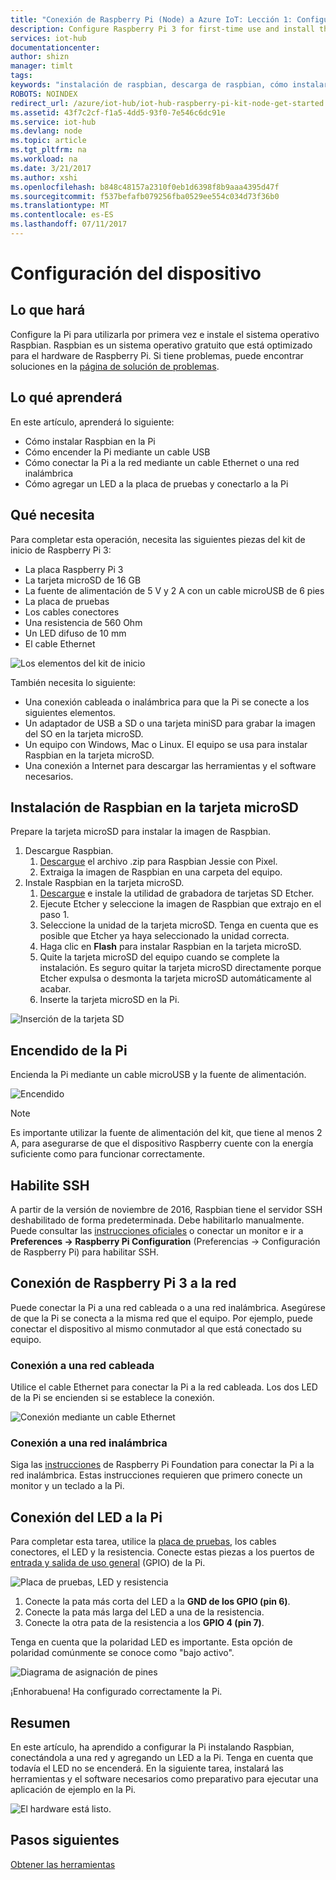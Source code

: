 ```yaml
---
title: "Conexión de Raspberry Pi (Node) a Azure IoT: Lección 1: Configuración del dispositivo | Microsoft Docs"
description: Configure Raspberry Pi 3 for first-time use and install the Raspbian OS, a free operating system that is optimized for the Raspberry Pi hardware.
services: iot-hub
documentationcenter: 
author: shizn
manager: timlt
tags: 
keywords: "instalación de raspbian, descarga de raspbian, cómo instalar raspbian, configuración de raspbian, instalar raspbian para raspberry pi, instalar so para raspberry pi, instalar tarjeta sd para raspberry pi, conexión de raspberry pi, conectar a raspberry pi, conectividad de raspberry pi"
ROBOTS: NOINDEX
redirect_url: /azure/iot-hub/iot-hub-raspberry-pi-kit-node-get-started
ms.assetid: 43f7c2cf-f1a5-4dd5-93f0-7e546c6dc91e
ms.service: iot-hub
ms.devlang: node
ms.topic: article
ms.tgt_pltfrm: na
ms.workload: na
ms.date: 3/21/2017
ms.author: xshi
ms.openlocfilehash: b848c48157a2310f0eb1d6398f8b9aaa4395d47f
ms.sourcegitcommit: f537befafb079256fba0529ee554c034d73f36b0
ms.translationtype: MT
ms.contentlocale: es-ES
ms.lasthandoff: 07/11/2017
---
```

# <a name="configure-your-device"></a>Configuración del dispositivo
## <a name="what-you-will-do"></a>Lo que hará
Configure la Pi para utilizarla por primera vez e instale el sistema operativo Raspbian. Raspbian es un sistema operativo gratuito que está optimizado para el hardware de Raspberry Pi. Si tiene problemas, puede encontrar soluciones en la [página de solución de problemas](iot-hub-raspberry-pi-kit-node-troubleshooting.md).

## <a name="what-you-will-learn"></a>Lo qué aprenderá
En este artículo, aprenderá lo siguiente:

* Cómo instalar Raspbian en la Pi
* Cómo encender la Pi mediante un cable USB
* Cómo conectar la Pi a la red mediante un cable Ethernet o una red inalámbrica
* Cómo agregar un LED a la placa de pruebas y conectarlo a la Pi

## <a name="what-you-will-need"></a>Qué necesita
Para completar esta operación, necesita las siguientes piezas del kit de inicio de Raspberry Pi 3:

* La placa Raspberry Pi 3
* La tarjeta microSD de 16 GB
* La fuente de alimentación de 5 V y 2 A con un cable microUSB de 6 pies
* La placa de pruebas
* Los cables conectores
* Una resistencia de 560 Ohm
* Un LED difuso de 10 mm
* El cable Ethernet

![Los elementos del kit de inicio](media/iot-hub-raspberry-pi-lessons/lesson1/starter_kit.jpg)

También necesita lo siguiente:

* Una conexión cableada o inalámbrica para que la Pi se conecte a los siguientes elementos.
* Un adaptador de USB a SD o una tarjeta miniSD para grabar la imagen del SO en la tarjeta microSD.
* Un equipo con Windows, Mac o Linux. El equipo se usa para instalar Raspbian en la tarjeta microSD.
* Una conexión a Internet para descargar las herramientas y el software necesarios.

## <a name="install-raspbian-on-the-microsd-card"></a>Instalación de Raspbian en la tarjeta microSD
Prepare la tarjeta microSD para instalar la imagen de Raspbian.

1. Descargue Raspbian.
   1. [Descargue](https://www.raspberrypi.org/downloads/raspbian/) el archivo .zip para Raspbian Jessie con Pixel.
   2. Extraiga la imagen de Raspbian en una carpeta del equipo.
2. Instale Raspbian en la tarjeta microSD.
   1. [Descargue](https://www.etcher.io) e instale la utilidad de grabadora de tarjetas SD Etcher.
   2. Ejecute Etcher y seleccione la imagen de Raspbian que extrajo en el paso 1.
   3. Seleccione la unidad de la tarjeta microSD.
      Tenga en cuenta que es posible que Etcher ya haya seleccionado la unidad correcta.
   4. Haga clic en **Flash** para instalar Raspbian en la tarjeta microSD.
   5. Quite la tarjeta microSD del equipo cuando se complete la instalación.
      Es seguro quitar la tarjeta microSD directamente porque Etcher expulsa o desmonta la tarjeta microSD automáticamente al acabar.
   6. Inserte la tarjeta microSD en la Pi.

![Inserción de la tarjeta SD](media/iot-hub-raspberry-pi-lessons/lesson1/insert_sdcard.jpg)

## <a name="turn-on-pi"></a>Encendido de la Pi
Encienda la Pi mediante un cable microUSB y la fuente de alimentación.

![Encendido](media/iot-hub-raspberry-pi-lessons/lesson1/micro_usb_power_on.jpg)

> [!NOTE]
> Es importante utilizar la fuente de alimentación del kit, que tiene al menos 2 A, para asegurarse de que el dispositivo Raspberry cuente con la energía suficiente como para funcionar correctamente.

## <a name="enable-ssh"></a>Habilite SSH
A partir de la versión de noviembre de 2016, Raspbian tiene el servidor SSH deshabilitado de forma predeterminada. Debe habilitarlo manualmente. Puede consultar las [instrucciones oficiales](https://www.raspberrypi.org/documentation/remote-access/ssh/) o conectar un monitor e ir a **Preferences -> Raspberry Pi Configuration** (Preferencias -> Configuración de Raspberry Pi) para habilitar SSH.

## <a name="connect-raspberry-pi-3-to-the-network"></a>Conexión de Raspberry Pi 3 a la red
Puede conectar la Pi a una red cableada o a una red inalámbrica. Asegúrese de que la Pi se conecta a la misma red que el equipo. Por ejemplo, puede conectar el dispositivo al mismo conmutador al que está conectado su equipo.

### <a name="connect-to-a-wired-network"></a>Conexión a una red cableada
Utilice el cable Ethernet para conectar la Pi a la red cableada. Los dos LED de la Pi se encienden si se establece la conexión.

![Conexión mediante un cable Ethernet](media/iot-hub-raspberry-pi-lessons/lesson1/connect_ethernet.jpg)

### <a name="connect-to-a-wireless-network"></a>Conexión a una red inalámbrica
Siga las [instrucciones](https://www.raspberrypi.org/learning/software-guide/wifi/) de Raspberry Pi Foundation para conectar la Pi a la red inalámbrica. Estas instrucciones requieren que primero conecte un monitor y un teclado a la Pi.

## <a name="connect-the-led-to-pi"></a>Conexión del LED a la Pi
Para completar esta tarea, utilice la [placa de pruebas](https://learn.sparkfun.com/tutorials/how-to-use-a-breadboard), los cables conectores, el LED y la resistencia. Conecte estas piezas a los puertos de [entrada y salida de uso general](https://www.raspberrypi.org/documentation/usage/gpio/) (GPIO) de la Pi.

![Placa de pruebas, LED y resistencia](media/iot-hub-raspberry-pi-lessons/lesson1/breadboard_led_resistor.jpg)

1. Conecte la pata más corta del LED a la **GND de los GPIO (pin 6)**.
2. Conecte la pata más larga del LED a una de la resistencia.
3. Conecte la otra pata de la resistencia a los **GPIO 4 (pin 7)**.

Tenga en cuenta que la polaridad LED es importante. Esta opción de polaridad comúnmente se conoce como "bajo activo".

![Diagrama de asignación de pines](media/iot-hub-raspberry-pi-lessons/lesson1/pinout_breadboard.png)

¡Enhorabuena! Ha configurado correctamente la Pi.

## <a name="summary"></a>Resumen
En este artículo, ha aprendido a configurar la Pi instalando Raspbian, conectándola a una red y agregando un LED a la Pi. Tenga en cuenta que todavía el LED no se encenderá. En la siguiente tarea, instalará las herramientas y el software necesarios como preparativo para ejecutar una aplicación de ejemplo en la Pi.

![El hardware está listo.](media/iot-hub-raspberry-pi-lessons/lesson1/hardware_ready.jpg)

## <a name="next-steps"></a>Pasos siguientes
[Obtener las herramientas](iot-hub-raspberry-pi-kit-node-lesson1-get-the-tools-win32.md)

